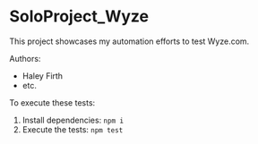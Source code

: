 # SoloProject_Wyze

This project showcases my automation efforts to test
Wyze.com.

Authors:

- Haley Firth
- etc.

To execute these tests:

1. Install dependencies: `npm i`
1. Execute the tests: `npm test`
